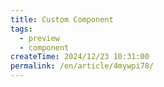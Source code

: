 ```yaml
---
title: Custom Component
tags:
  - preview
  - component
createTime: 2024/12/23 10:31:00
permalink: /en/article/4mywpi78/
---
```


<CustomComponent />
